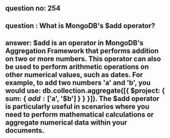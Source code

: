 
      
## question no: 254

## question : What is MongoDB's $add operator?

## answer: $add is an operator in MongoDB's Aggregation Framework that performs addition on two or more numbers. This operator can also be used to perform arithmetic operations on other numerical values, such as dates. For example, to add two numbers 'a' and 'b', you would use: db.collection.aggregate([{ $project: { sum: { $add: ['$a', '$b'] } } }]). The $add operator is particularly useful in scenarios where you need to perform mathematical calculations or aggregate numerical data within your documents.
      